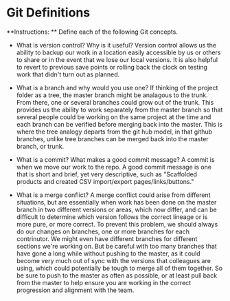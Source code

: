# Git Definitions

**Instructions: ** Define each of the following Git concepts.

* What is version control?  Why is it useful?
Version control allows us the ability to backup our work in a location easily accessible by us or others to share or in the event that we lose our local versions.  It is also helpful to revert to previous save points or rolling back the clock on testing work that didn't turn out as planned.

* What is a branch and why would you use one?
If thinking of the project folder as a tree, the master branch might be analagous to the trunk.  From there, one or several branches could grow out of the trunk.  This provides us the ability to work separately from the master branch so that several people could be working on the same project at the time and each branch can be verified before merging back into the master.  This is where the tree analogy departs from the git hub model, in that github branches, unlike tree branches can be merged back into the master branch, or trunk.

* What is a commit? What makes a good commit message?
A commit is when we move our work to the repo.  A good commit message is one that is short and brief, yet very descriptive, such as "Scaffolded products and created CSV import/export pages/links/buttons."

* What is a merge conflict?
A merge conflict could arise from different situations, but are essentially when work has been done on the master branch in two different versions or areas, which now differ, and can be difficult to determine which version follows the correct lineage or is more pure, or more correct.  To prevent this problem, we should always do our changes on branches, one or more branches for each contrinutor.  We might even have different branches for different sections we're working on.  But be careful with too many branches that have gone a long while without pushing to the master, as it could become very much out of sync with the versions that colleagues are using, which could potentially be tough to merge all of them together.  So be sure to push to the master as often as possible, or at least pull back from the master to help ensure you are working in the correct progression and alignment with the team.